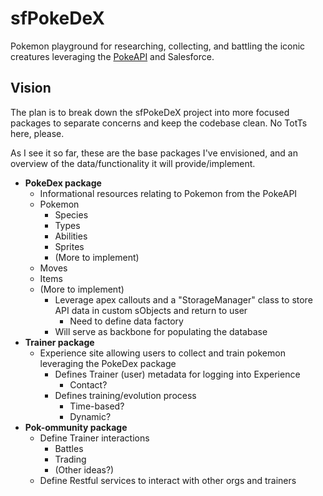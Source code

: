 # sfPokeDeX

Pokemon playground for researching, collecting, and battling the iconic creatures leveraging the [PokeAPI](https://www.pokeapi.co/) and Salesforce.

## Vision

The plan is to break down the sfPokeDeX project into more focused packages to separate concerns and keep the codebase clean. No TotTs here, please.

As I see it so far, these are the base packages I've envisioned, and an overview of the data/functionality it will provide/implement.

- **PokeDex package**
  - Informational resources relating to Pokemon from the PokeAPI
  - Pokemon
    - Species
    - Types
    - Abilities
    - Sprites
    - (More to implement)
  - Moves
  - Items
  - (More to implement)
    - Leverage apex callouts and a "StorageManager" class to store API data in custom sObjects and return to user
      - Need to define data factory
    - Will serve as backbone for populating the database
- **Trainer package**
  - Experience site allowing users to collect and train pokemon leveraging the PokeDex package
    - Defines Trainer (user) metadata for logging into Experience
      - Contact?
    - Defines training/evolution process
      - Time-based?
      - Dynamic?
- **Pok-ommunity package**
  - Define Trainer interactions
    - Battles
    - Trading
    - (Other ideas?)
  - Define Restful services to interact with other orgs and trainers

